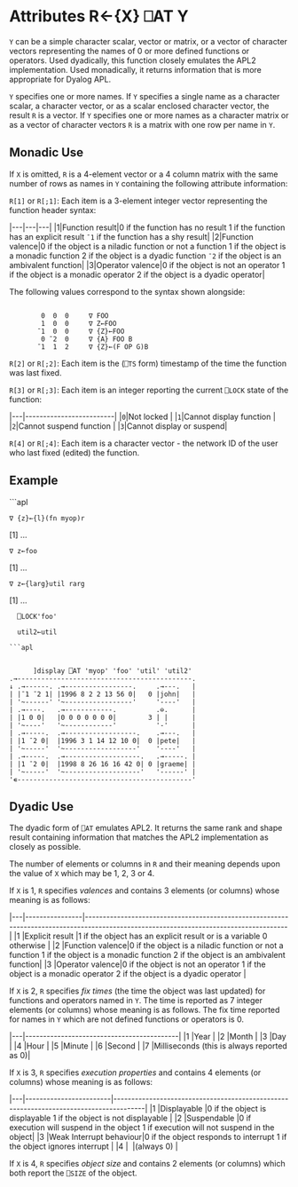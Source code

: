 <!-- Hidden search keywords -->
<div style="display: none;">
  ⎕AT AT
</div>






<h1 class="heading"><span class="name">Attributes</span> <span class="command">R←{X} ⎕AT Y</span></h1>



`Y` can be a simple character scalar, vector or matrix, or a vector of character vectors representing the names of 0 or more defined functions or operators. Used dyadically, this function closely emulates the APL2 implementation. Used monadically, it returns information that is more appropriate for Dyalog APL.


`Y` specifies one or more names. If `Y` specifies a single name as a character scalar, a character vector, or as a scalar enclosed character vector, the result `R` is a vector. If `Y` specifies one or more names as a character matrix or as a vector of character vectors `R` is a matrix with one row per name in `Y`.



## Monadic Use


If `X` is omitted, `R` is a 4-element vector or a 4 column matrix with the same number of rows as names in `Y` containing the following attribute information:


`R[1]` or `R[;1]`: Each item is a 3-element integer vector representing the function header syntax:


|---|---|---|
|1|Function result|0 if the function has no result 1 if the function has an explicit result `¯1` if the function has a shy result|
|2|Function valence|0 if the object is a niladic function or not a function 1 if the object is a monadic function 2 if the object is a dyadic function `¯2` if the object is an ambivalent 				function|
|3|Operator valence|0 if the object is not an operator 1 if the object is a monadic operator 2 if the object is a dyadic operator|




The following values correspond to the syntax shown alongside:
```apl

        0  0  0     ∇ FOO
        1  0  0     ∇ Z←FOO
       ¯1  0  0     ∇ {Z}←FOO
        0 ¯2  0     ∇ {A} FOO B
       ¯1  1  2     ∇ {Z}←(F OP G)B
```



`R[2]` or `R[;2]`: Each item is the (`⎕TS` form) timestamp of the time the function was last fixed.



`R[3]` or `R[;3]`: Each item is an integer reporting the current `⎕LOCK` state of the function:


|---|-------------------------|
|`0`|Not locked               |
|`1`|Cannot display function  |
|`2`|Cannot suspend function  |
|`3`|Cannot display or suspend|



`R[4]` or `R[;4]`: Each item is a character vector - the network ID of the user who last fixed (edited) the function.

<h2 class="example">Example</h2>
```apl

    ∇ {z}←{l}(fn myop)r
[1]   ...

    ∇ z←foo
[1]   ...

    ∇ z←{larg}util rarg
[1]   ...

      ⎕LOCK'foo'

      util2←util
```
```apl


      ]display ⎕AT 'myop' 'foo' 'util' 'util2'
.→--------------------------------------------.
↓ .→------. .→-----------------.     .→---.   |
| |¯1 ¯2 1| |1996 8 2 2 13 56 0|   0 |john|   |
| '~------' '~-----------------'     '----'   |
| .→----.   .→------------.          .⊖.      |
| |1 0 0|   |0 0 0 0 0 0 0|        3 | |      |
| '~----'   '~------------'          '-'      |
| .→-----.  .→------------------.    .→---.   |
| |1 ¯2 0|  |1996 3 1 14 12 10 0|  0 |pete|   |
| '~-----'  '~------------------'    '----'   |
| .→-----.  .→-------------------.   .→-----. |
| |1 ¯2 0|  |1998 8 26 16 16 42 0| 0 |graeme| |
| '~-----'  '~-------------------'   '------' |
'∊--------------------------------------------'
```


## Dyadic Use


The dyadic form of `⎕AT` emulates APL2. It returns the same rank and shape result containing information that matches the APL2 implementation as closely as possible.


The number of elements or columns in `R` and their meaning depends upon the value of `X` which may be 1, 2, 3 or 4.




If `X` is 1, `R` specifies *valences* and contains 3 elements (or columns) whose meaning is as follows:


|---|----------------|---------------------------------------------------------------------------------------------------------------------------------------|
|1  |Explicit result |1 if the object has an explicit result or is a variable 0 otherwise                                                                    |
|2  |Function valence|0 if the object is a niladic function or not a function 1 if the object is a monadic function 2 if the object is an ambivalent function|
|3  |Operator valence|0 if the object is not an operator 1 if the object is a monadic operator 2 if the object is a dyadic operator                          |




If `X` is 2, `R` specifies *fix times* (the time the object was last updated) for functions and operators named in `Y`. The time is reported as 7 integer elements (or columns) whose meaning is as follows. The fix time reported for names in `Y` which are not defined functions or operators is 0.


|---|-------------------------------------------|
|1  |Year                                       |
|2  |Month                                      |
|3  |Day                                        |
|4  |Hour                                       |
|5  |Minute                                     |
|6  |Second                                     |
|7  |Milliseconds (this is always reported as 0)|




If `X` is 3, `R` specifies *execution properties* and contains 4 elements (or columns) whose meaning is as follows:


|---|------------------------|---------------------------------------------------------------------------------------|
|1  |Displayable             |0 if the object is displayable 1 if the object is not displayable                      |
|2  |Suspendable             |0 if execution will suspend in the object 1 if execution will not suspend in the object|
|3  |Weak Interrupt behaviour|0 if the object responds to interrupt 1 if the object ignores interrupt                |
|4  |&nbsp;                  |(always 0)                                                                             |



If `X` is 4, `R` specifies *object size* and contains 2 elements (or columns) which both report the `⎕SIZE` of the object.


